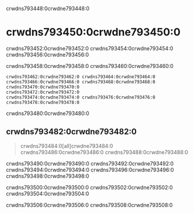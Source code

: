crwdns793448:0crwdne793448:0
# crwdns793450:0crwdne793450:0

crwdns793452:0crwdne793452:0 crwdns793454:0crwdne793454:0 crwdns793456:0crwdne793456:0

crwdns793458:0crwdne793458:0 crwdns793460:0crwdne793460:0

```{figure} ../figures/communication-styles.jpg
crwdns793462:0crwdne793462:0 crwdns793464:0crwdne793464:0 crwdns793466:0crwdne793466:0 crwdns793468:0crwdne793468:0 crwdns793470:0crwdne793470:0
crwdns793472:0crwdne793472:0
crwdns793474:0crwdne793474:0 crwdns793476:0crwdne793476:0 crwdns793478:0crwdne793478:0
```

crwdns793480:0crwdne793480:0
## crwdns793482:0crwdne793482:0

> crwdns793484:0[all]crwdne793484:0 crwdns793486:0crwdne793486:0 crwdns793488:0crwdne793488:0

crwdns793490:0crwdne793490:0 crwdns793492:0crwdne793492:0 crwdns793494:0crwdne793494:0 crwdns793496:0crwdne793496:0 crwdns793498:0crwdne793498:0

crwdns793500:0crwdne793500:0 crwdns793502:0crwdne793502:0 crwdns793504:0crwdne793504:0

crwdns793506:0crwdne793506:0 crwdns793508:0crwdne793508:0
